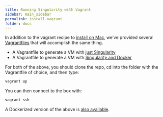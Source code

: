 ```yaml
---
title: Running Singularity with Vagrant
sidebar: main_sidebar
permalink: install-vagrant
folder: docs
---
```


In addition to the vagrant recipe to <a href="{{ site.baseurl }}/install-mac">install on Mac</a>, we've provided several <a href="https://github.com/singularityware/singularity-vagrant" target="_blank">Vagrantfiles</a> that will accomplish the same thing.

- A Vagrantfile to generate a VM with <a href="https://github.com/singularityware/singularity-vagrant/tree/master/singularity" target="_blank">just Singularity</a>
- A Vagrantfile to generate a VM with <a href="https://github.com/singularityware/singularity-vagrant/tree/master/singularity-docker" href="_blank">Singularity and Docker</a>

For both of the above, you should clone the repo, cd into the folder with the Vagrantfile of choice, and then type:

```bash
vagrant up
```

You can then connect to the box with:

```bash
vagrant ssh
```

A Dockerized version of the above is <a href="{{ site.repo }}/docker2singularity" target="_blank">also available</a>.

